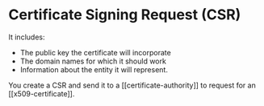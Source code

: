 # Certificate Signing Request (CSR)
It includes:
* The public key the certificate will incorporate
* The domain names for which it should work
* Information about the entity it will represent.

You create a CSR and send it to a [[certificate-authority]] to request for an [[x509-certificate]]. 
